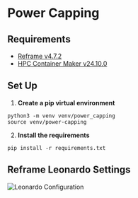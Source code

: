 # Power Capping

## Requirements 

- [Reframe v4.7.2](https://reframe-hpc.readthedocs.io/en/v4.7.2/)
- [HPC Container Maker v24.10.0](https://github.com/NVIDIA/hpc-container-maker/blob/v24.10.0/README.md)


## Set Up

1. **Create a pip virtual environment**

```shell
python3 -m venv venv/power_capping
source venv/power-capping
```

2. **Install the requirements**

```shell 
pip install -r requirements.txt
```

## Reframe Leonardo Settings

![Leonardo Configuration](img/leonardo_settings.svg)
